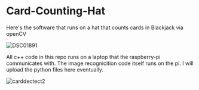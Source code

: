 # Card-Counting-Hat
Here's the software that runs on a hat that counts cards in Blackjack via openCV

![DSC01891](https://user-images.githubusercontent.com/92955915/226713156-14264a54-7ccc-4ef9-b1b2-f6b6f3025655.png)

All c++ code in this repo runs on a laptop that the raspberry-pi communicates with. The image recognicition code itself runs on the pi. I will upload the python files here eventually.

![carddectect2](https://user-images.githubusercontent.com/92955915/227656659-1bb1fdcc-3eff-4b51-bf7f-cbfe8a795a8f.png)
